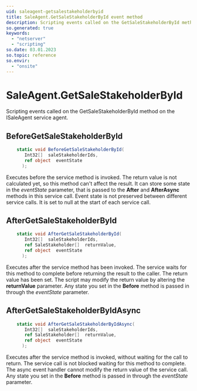 ```yaml
---
uid: saleagent-getsalestakeholderbyid
title: SaleAgent.GetSaleStakeholderById event method
description: Scripting events called on the GetSaleStakeholderById method on the SaleAgent service agent.
so.generated: true
keywords:
  - "netserver"
  - "scripting"
so.date: 03.01.2023
so.topic: reference
so.envir:
  - "onsite"
---
```

# SaleAgent.GetSaleStakeholderById

Scripting events called on the <see cref='M:SuperOffice.CRM.Services.ISaleAgent.GetSaleStakeholderById'>GetSaleStakeholderById</see> method on the <see cref='ISaleAgent'>ISaleAgent</see>  service agent.

## BeforeGetSaleStakeholderById
```cs
    static void BeforeGetSaleStakeholderById(
       Int32[]  saleStakeholderIds,
       ref object  eventState
      );
```
Executes before the service method is invoked.
The return value is not calculated yet, so this method can't affect the result.
It can store some state in the *eventState* parameter, that is passed to the **After** and **AfterAsync** methods in this service call.
Event state is not preserved between different service calls. It is set to null at the start of each service call.
## AfterGetSaleStakeholderById
```cs
    static void AfterGetSaleStakeholderById(
       Int32[]  saleStakeholderIds,
       ref SaleStakeholder[]  returnValue,
       ref object  eventState
      );
```
Executes after the service method has been invoked. The service waits for this method to complete before returning the result to the caller.
The return value has been set. The script may modify the return value by altering the **returnValue** parameter.
Any state you set in the **Before** method is passed in through the *eventState* parameter.
## AfterGetSaleStakeholderByIdAsync
```cs
    static void AfterGetSaleStakeholderByIdAsync(
       Int32[]  saleStakeholderIds,
       ref SaleStakeholder[]  returnValue,
       ref object  eventState
      );
```
Executes after the service method is invoked, without waiting for the call to return.
The service call is not blocked waiting for this method to complete.
The async event handler cannot modify the return value of the service call.
Any state you set in the **Before** method is passed in through the *eventState* parameter.

